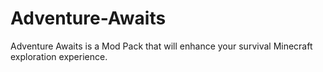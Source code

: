 # Adventure-Awaits
Adventure Awaits is a Mod Pack that will enhance your survival Minecraft exploration experience.
